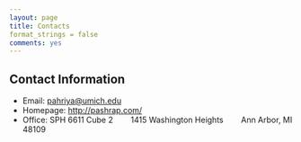 ```yaml
---
layout: page
title: Contacts
format_strings = false
comments: yes
---
```


Contact Information
-------------------


- Email: <pahriya@umich.edu>
- Homepage: <http://pashrap.com/>
- Office: SPH 6611 Cube 2
        1415 Washington Heights
        Ann Arbor, MI 48109


